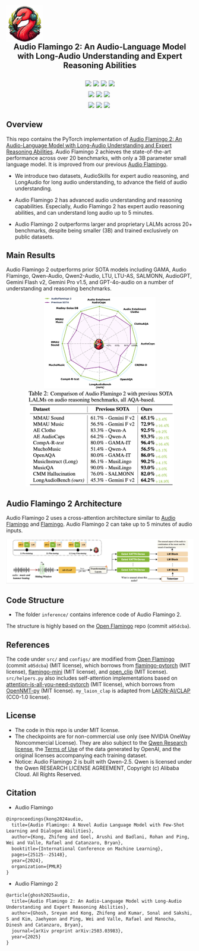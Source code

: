 
<div style="display: flex; justify-content: center; align-items: center; text-align: center;">
  <h2>
    <a href="https://github.com/NVIDIA/audio-flamingo" style="margin-right: 20px; text-decoration: none; display: flex; align-items: center;">
      <img src="assets/af_logo.png" alt="Audio Flamingo 2 🔥🚀🔥" width="100">
    </a>
    Audio Flamingo 2: An Audio-Language Model with Long-Audio Understanding and Expert Reasoning Abilities
  </h2>
</div>

<div style="display: flex; justify-content: center; margin-top: 10px;">
  <a href="https://arxiv.org/abs/2503.03983"><img src="https://img.shields.io/badge/arXiv-2503.03983-AD1C18" style="margin-right: 5px;"></a>
  <a href="https://research.nvidia.com/labs/adlr/AF2/"><img src="https://img.shields.io/badge/Demo page-228B22" style="margin-right: 5px;"></a>
  <a href="https://github.com/NVIDIA/audio-flamingo"><img src='https://img.shields.io/badge/Github-Audio Flamingo 2-9C276A' style="margin-right: 5px;"></a>
  <a href="https://github.com/NVIDIA/audio-flamingo/stargazers"><img src="https://img.shields.io/github/stars/NVIDIA/audio-flamingo.svg?style=social"></a>
</div>

<div style="display: flex; justify-content: center; margin-top: 10px;">
<a href="https://huggingface.co/nvidia/audio-flamingo-2"><img src="https://img.shields.io/badge/🤗-Checkpoints (3B)-ED5A22.svg" style="margin-right: 5px;"></a>
<a href="https://huggingface.co/nvidia/audio-flamingo-2-1.5B"><img src="https://img.shields.io/badge/🤗-Checkpoints (1.5B)-ED5A22.svg" style="margin-right: 5px;"></a>
<a href="https://huggingface.co/nvidia/audio-flamingo-2-0.5B"><img src="https://img.shields.io/badge/🤗-Checkpoints (0.5B)-ED5A22.svg" style="margin-right: 5px;"></a>
</div>

<div style="display: flex; justify-content: center; margin-top: 10px;">
<a href="https://huggingface.co/spaces/nvidia/audio-flamingo-2"><img src="https://img.shields.io/badge/🤗-Gradio Demo (3B)-5F9EA0.svg" style="margin-right: 5px;"></a>
<a href="https://huggingface.co/spaces/nvidia/audio-flamingo-2-1.5B"><img src="https://img.shields.io/badge/🤗-Gradio Demo (1.5B)-5F9EA0.svg" style="margin-right: 5px;"></a>
<a href="https://huggingface.co/spaces/nvidia/audio-flamingo-2-0.5B"><img src="https://img.shields.io/badge/🤗-Gradio Demo (0.5B)-5F9EA0.svg" style="margin-right: 5px;"></a>
  
</div>

## Overview

This repo contains the PyTorch implementation of [Audio Flamingo 2: An Audio-Language Model with Long-Audio Understanding and Expert Reasoning Abilities](https://arxiv.org/abs/2503.03983). Audio Flamingo 2 achieves the state-of-the-art performance across over 20 benchmarks, with only a 3B parameter small language model. It is improved from our previous [Audio Flamingo](https://arxiv.org/abs/2402.01831). 

- We introduce two datasets, AudioSkills for expert audio reasoning, and LongAudio for long audio understanding, to advance the field of audio understanding.

- Audio Flamingo 2 has advanced audio understanding and reasoning capabilities. Especially, Audio Flamingo 2 has expert audio reasoning abilities, and can understand long audio up to 5 minutes.

- Audio Flamingo 2 outperforms larger and proprietary LALMs across 20+ benchmarks, despite being smaller (3B) and trained exclusively on public datasets.

## Main Results

Audio Flamingo 2 outperforms prior SOTA models including GAMA, Audio Flamingo, Qwen-Audio, Qwen2-Audio, LTU, LTU-AS, SALMONN, AudioGPT, Gemini Flash v2, Gemini Pro v1.5, and GPT-4o-audio on a number of understanding and reasoning benchmarks.

<div align="center">
  <img class="img-full" src="assets/af2_radar.png" width="300">
</div>

<div align="center">
  <img class="img-full" src="assets/af2_table2.png" width="400">
</div>

## Audio Flamingo 2 Architecture

Audio Flamingo 2 uses a cross-attention architecture similar to [Audio Flamingo](https://arxiv.org/abs/2402.01831) and [Flamingo](https://arxiv.org/abs/2204.14198). Audio Flamingo 2 can take up to 5 minutes of audio inputs. 

<div align="center">
  <img class="img-full" src="assets/af2_arch.png" width="800">
</div>


## Code Structure

- The folder ```inference/``` contains inference code of Audio Flamingo 2.

The structure is highly based on the [Open Flamingo](https://github.com/mlfoundations/open_flamingo) repo (commit ```a05dcba```).

<!-- Within each folder, the structure is highly based on the [Open Flamingo](https://github.com/mlfoundations/open_flamingo) repo (commit ```a05dcba```). Each folder is self-contained and we expect no cross dependencies between these folders. -->

## References

<!-- The main training and inferencing code within each folder (```foundation/```, ```chat/```, ```inference/```), including ```train/```, ```src/```, ```data/```, and ```configs/```,  -->
The code under ```src/``` and ```configs/``` are modified from [Open Flamingo](https://github.com/mlfoundations/open_flamingo) (commit ```a05dcba```) (MIT license), which borrows from [flamingo-pytorch](https://github.com/lucidrains/flamingo-pytorch) (MIT license), [flamingo-mini](https://github.com/dhansmair/flamingo-mini) (MIT license), and [open_clip](https://github.com/mlfoundations/open_clip) (MIT license). ```src/helpers.py``` also includes self-attention implementations based on [attention-is-all-you-need-pytorch](https://github.com/jadore801120/attention-is-all-you-need-pytorch) (MIT license), which borrows from [OpenNMT-py](https://github.com/OpenNMT/OpenNMT-py) (MIT license). ```my_laion_clap``` is adapted from [LAION-AI/CLAP](https://github.com/LAION-AI/CLAP) (CC0-1.0 license).

## License

- The code in this repo is under MIT license.
- The checkpoints are for non-commercial use only (see NVIDIA OneWay Noncommercial License). They are also subject to the [Qwen Research license](https://huggingface.co/Qwen/Qwen2.5-3B/blob/main/LICENSE), the [Terms of Use](https://openai.com/policies/terms-of-use) of the data generated by OpenAI, and the original licenses accompanying each training dataset.
- Notice: Audio Flamingo 2 is built with Qwen-2.5. Qwen is licensed under the Qwen RESEARCH LICENSE AGREEMENT, Copyright (c) Alibaba Cloud. All Rights Reserved.


## Citation

- Audio Flamingo
```
@inproceedings{kong2024audio,
  title={Audio Flamingo: A Novel Audio Language Model with Few-Shot Learning and Dialogue Abilities},
  author={Kong, Zhifeng and Goel, Arushi and Badlani, Rohan and Ping, Wei and Valle, Rafael and Catanzaro, Bryan},
  booktitle={International Conference on Machine Learning},
  pages={25125--25148},
  year={2024},
  organization={PMLR}
}
```

- Audio Flamingo 2
```
@article{ghosh2025audio,
  title={Audio Flamingo 2: An Audio-Language Model with Long-Audio Understanding and Expert Reasoning Abilities},
  author={Ghosh, Sreyan and Kong, Zhifeng and Kumar, Sonal and Sakshi, S and Kim, Jaehyeon and Ping, Wei and Valle, Rafael and Manocha, Dinesh and Catanzaro, Bryan},
  journal={arXiv preprint arXiv:2503.03983},
  year={2025}
}
```
